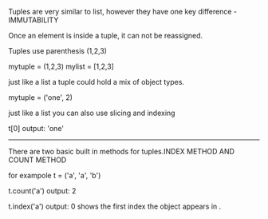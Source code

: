 Tuples are very similar to list, however they have one key difference - IMMUTABILITY

Once an element is inside a tuple, it can not be reassigned.

Tuples use parenthesis (1,2,3)


mytuple = (1,2,3)
mylist = [1,2,3]


just like a list a tuple could hold a mix of object types.

mytuple = ('one', 2)

just like a list you can also use slicing and indexing

t[0]
output: 'one'


---------------

There are two basic built in methods for tuples.INDEX METHOD AND COUNT METHOD

for exampole
t = ('a', 'a', 'b')

t.count('a')
output: 2

t.index('a')
output: 0    shows the first index the object appears in .
